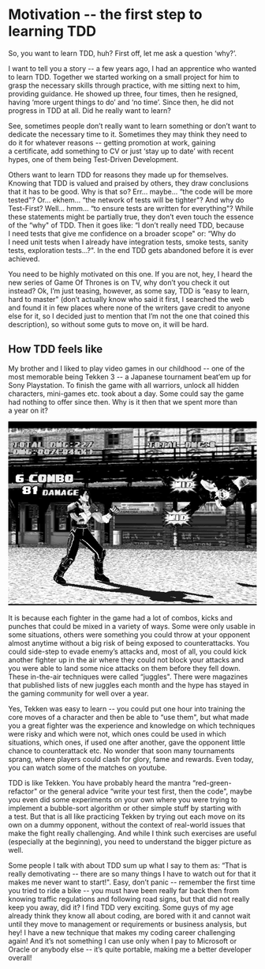 Motivation -- the first step to learning TDD
===========================================

So, you want to learn TDD, huh? First off, let me ask a question ‘why?’.

I want to tell you a story -- a few years ago, I had an apprentice who wanted to learn TDD. Together we started working on a small project for him to grasp the necessary skills through practice, with me sitting next to him, providing guidance. He showed up three, four times, then he resigned, having ‘more urgent things to do’ and ‘no time’. Since then, he did not progress in TDD at all. Did he really want to learn? 

See, sometimes people don’t really want to learn something or don’t want to dedicate the necessary time to it. Sometimes they may think they need to do it for whatever reasons -- getting promotion at work, gaining a certificate, add something to CV or just ‘stay up to date’ with recent hypes, one of them being Test-Driven Development.

Others want to learn TDD for reasons they made up for themselves. Knowing that TDD is valued and praised by others, they draw conclusions that it has to be good. Why is that so? Err... maybe... “the code will be more tested"? Or... ekhem... “the network of tests will be tighter"? And why do Test-First? Well... hmm... “to ensure tests are written for everything"? While these statements might be partially true, they don’t even touch the essence of the “why" of TDD. Then it goes like: “I don’t really need TDD, because I need tests that give me confidence on a broader scope" or: “Why do I need unit tests when I already have integration tests, smoke tests, sanity tests, exploration tests...?". In the end TDD gets abandoned before it is ever achieved.

You need to be highly motivated on this one. If you are not, hey, I heard the new series of Game Of Thrones is on TV, why don’t you check it out instead? Ok, I’m just teasing, however, as some say, TDD is “easy to learn, hard to master" (don’t actually know who said it first, I searched the web and found it in few places where none of the writers gave credit to anyone else for it, so I decided just to mention that I’m not the one that coined this description), so without some guts to move on, it will be hard.

How TDD feels like
------------------

My brother and I liked to play video games in our childhood -- one of the most memorable being Tekken 3 -- a Japanese tournament beat’em up for Sony Playstation. To finish the game with all warriors, unlock all hidden characters, mini-games etc. took about a day. Some could say the game had nothing to offer since then. Why is it then that we spent more than a year on it?

![Tekken3](images/Tekken3-gray.png)

It is because each fighter in the game had a lot of combos, kicks and punches that could be mixed in a variety of ways. Some were only usable in some situations, others were something you could throw at your opponent almost anytime without a big risk of being exposed to counterattacks. You could side-step to evade enemy’s attacks and, most of all, you could kick another fighter up in the air where they could not block your attacks and you were able to land some nice attacks on them before they fell down. These in-the-air techniques were called “juggles". There were magazines that published lists of new juggles each month and the hype has stayed in the gaming community for well over a year.

Yes, Tekken was easy to learn -- you could put one hour into training the core moves of a character and then be able to “use them", but what made you a great fighter was the experience and knowledge on which techniques were risky and which were not, which ones could be used in which situations, which ones, if used one after another, gave the opponent little chance to counterattack etc. No wonder that soon many tournaments sprang, where players could clash for glory, fame and rewards. Even today, you can watch some of the matches on youtube.

TDD is like Tekken. You have probably heard the mantra “red-green-refactor" or the general advice “write your test first, then the code", maybe you even did some experiments on your own where you were trying to implement a bubble-sort algorithm or other simple stuff by starting with a test. But that is all like practicing Tekken by trying out each move on its own on a dummy opponent, without the context of real-world issues that make the fight really challenging. And while I think such exercises are useful (especially at the beginning), you need to understand the bigger picture as well.

Some people I talk with about TDD sum up what I say to them as: “That is really demotivating -- there are so many things I have to watch out for that it makes me never want to start!". Easy, don’t panic -- remember the first time you tried to ride a bike -- you must have been really far back then from knowing traffic regulations and following road signs, but that did not really keep you away, did it? I find TDD very exciting. Some guys of my age already think they know all about coding, are bored with it and cannot wait until they move to management or requirements or business analysis, but hey! I have a new technique that makes my coding career challenging again! And it’s not something I can use only when I pay to Microsoft or Oracle or anybody else -- it’s quite portable, making me a better developer overall!
